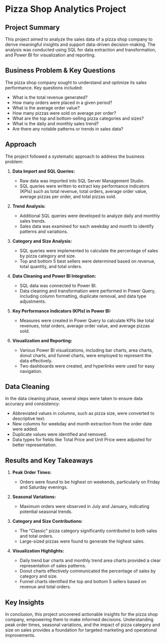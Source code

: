 # Pizza Shop Analytics Project

## Project Summary

This project aimed to analyze the sales data of a pizza shop company to derive meaningful insights and support data-driven decision-making. The analysis was conducted using SQL for data extraction and transformation, and Power BI for visualization and reporting.

## Business Problem & Key Questions

The pizza shop company sought to understand and optimize its sales performance. Key questions included:

- What is the total revenue generated?
- How many orders were placed in a given period?
- What is the average order value?
- How many pizzas were sold on average per order?
- What are the top and bottom-selling pizza categories and sizes?
- What is the daily and monthly sales trend?
- Are there any notable patterns or trends in sales data?

## Approach

The project followed a systematic approach to address the business problem:

1. **Data Import and SQL Queries:**
   - Raw data was imported into SQL Server Management Studio.
   - SQL queries were written to extract key performance indicators (KPIs) such as total revenue, total orders, average order value, average pizzas per order, and total pizzas sold.

2. **Trend Analysis:**
   - Additional SQL queries were developed to analyze daily and monthly sales trends.
   - Sales data was examined for each weekday and month to identify patterns and variations.

3. **Category and Size Analysis:**
   - SQL queries were implemented to calculate the percentage of sales by pizza category and size.
   - Top and bottom 5 best sellers were determined based on revenue, total quantity, and total orders.

4. **Data Cleaning and Power BI Integration:**
   - SQL data was connected to Power BI.
   - Data cleaning and transformation were performed in Power Query, including column formatting, duplicate removal, and data type adjustments.

5. **Key Performance Indicators (KPIs) in Power BI:**
   - Measures were created in Power Query to calculate KPIs like total revenues, total orders, average order value, and average pizzas sold.

6. **Visualization and Reporting:**
   - Various Power BI visualizations, including bar charts, area charts, donut charts, and funnel charts, were employed to represent the data effectively.
   - Two dashboards were created, and hyperlinks were used for easy navigation.

## Data Cleaning

In the data cleaning phase, several steps were taken to ensure data accuracy and consistency:
- Abbreviated values in columns, such as pizza size, were converted to descriptive text.
- New columns for weekday and month extraction from the order date were added.
- Duplicate values were identified and removed.
- Data types for fields like Total Price and Unit Price were adjusted for better representation.

## Results and Key Takeaways

1. **Peak Order Times:**
   - Orders were found to be highest on weekends, particularly on Friday and Saturday evenings.

2. **Seasonal Variations:**
   - Maximum orders were observed in July and January, indicating potential seasonal trends.

3. **Category and Size Contributions:**
   - The "Classic" pizza category significantly contributed to both sales and total orders.
   - Large-sized pizzas were found to generate the highest sales.

4. **Visualization Highlights:**
   - Daily trend bar charts and monthly trend area charts provided a clear representation of sales patterns.
   - Donut charts effectively communicated the percentage of sales by category and size.
   - Funnel charts identified the top and bottom 5 sellers based on revenue and total orders.

## Key Insights

In conclusion, this project uncovered actionable insights for the pizza shop company, empowering them to make informed decisions. Understanding peak order times, seasonal variations, and the impact of pizza category and size on sales provides a foundation for targeted marketing and operational improvements.
